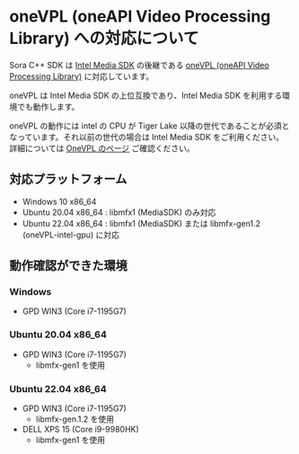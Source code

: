 # oneVPL (oneAPI Video Processing Library) への対応について

Sora C++ SDK は [Intel Media SDK](https://github.com/Intel-Media-SDK/MediaSDK#intel-media-sdk) の後継である [oneVPL (oneAPI Video Processing Library)](https://github.com/oneapi-src/oneVPL) に対応しています。

oneVPL は Intel Media SDK の上位互換であり、Intel Media SDK を利用する環境でも動作します。

oneVPL の動作には intel の CPU が Tiger Lake 以降の世代であることが必須となっています。それ以前の世代の場合は Intel Media SDK をご利用ください。
詳細については [OneVPL のページ](https://github.com/oneapi-src/oneVPL) ご確認ください。

## 対応プラットフォーム

- Windows 10 x86_64
- Ubuntu 20.04 x86_64 : libmfx1 (MediaSDK) のみ対応
- Ubuntu 22.04 x86_64 : libmfx1 (MediaSDK) または libmfx-gen1.2 (oneVPL-intel-gpu) に対応

## 動作確認ができた環境

### Windows
- GPD WIN3 (Core i7-1195G7) 

### Ubuntu 20.04 x86_64
- GPD WIN3 (Core i7-1195G7) 
  - libmfx-gen1 を使用

### Ubuntu 22.04 x86_64

- GPD WIN3 (Core i7-1195G7) 
  - libmfx-gen.1.2 を使用
- DELL XPS 15 (Core i9-9980HK)
  - libmfx-gen1 を使用

